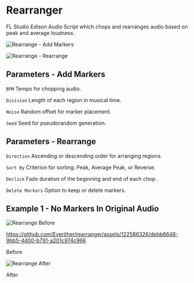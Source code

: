 # Rearranger
 FL Studio Edison Audio Script which chops and rearranges audio based on peak and average loudness.


![Rearrange - Add Markers](https://github.com/Everither/rearranger/assets/122586326/af03990c-1ce0-4baa-87f2-b5b4baecd29b)


![Rearrange - Rearrange](https://github.com/Everither/rearranger/assets/122586326/a22d78ae-655f-4365-a8be-88613d94d717)

 

## Parameters - Add Markers
 
`BPM` Tempo for chopping audio. 

`Division` Length of each region in musical time. 

`Noise` Random offset for marker placement. 

`Seed` Seed for pseudorandom generation.

## Parameters - Rearrange

`Direction` Ascending or descending order for arranging regions. 

`Sort By` Criterion for sorting: Peak, Average Peak, or Reverse. 

`Declick` Fade duration of the beginning and end of each chop.

`Delete Markers` Option to keep or delete markers.

## Example 1 - No Markers In Original Audio


![Rearrange Before](https://github.com/Everither/rearranger/assets/122586326/91074f85-c6f7-4c62-a4f1-8f3c9ccecf21)

https://github.com/Everither/rearranger/assets/122586326/debb6648-9bb5-4d00-b791-a201c974c966


Before




![Rearrange After](https://github.com/Everither/rearranger/assets/122586326/fef9c90e-2c7f-4f7a-8cc7-b1e0d0201963)


After
